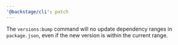 ```yaml
---
'@backstage/cli': patch
---
```


The `versions:bump` command will no update dependency ranges in `package.json`, even if the new version is within the current range.
